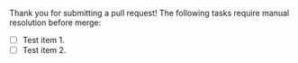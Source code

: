 Thank you for submitting a pull request! The following tasks require manual resolution before merge:

- [ ] Test item 1.
- [ ] Test item 2.

